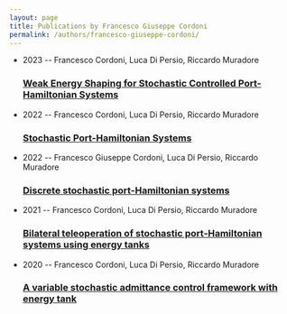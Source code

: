 ```yaml
---
layout: page
title: Publications by Francesco Giuseppe Cordoni
permalink: /authors/francesco-giuseppe-cordoni/
---
```


<ul class="post-list">
<li><span class='post-meta'>2023 -- Francesco Cordoni, Luca Di Persio, Riccardo Muradore</span><h3><a class='post-link' href='../../weak-energy-shaping-for-stochastic-controlled-port-hamiltonian-systems'>Weak Energy Shaping for Stochastic Controlled Port-Hamiltonian Systems</a></h3></li>
<li><span class='post-meta'>2022 -- Francesco Cordoni, Luca Di Persio, Riccardo Muradore</span><h3><a class='post-link' href='../../stochastic-port-hamiltonian-systems'>Stochastic Port-Hamiltonian Systems</a></h3></li>
<li><span class='post-meta'>2022 -- Francesco Giuseppe Cordoni, Luca Di Persio, Riccardo Muradore</span><h3><a class='post-link' href='../../discrete-stochastic-port-hamiltonian-systems'>Discrete stochastic port-Hamiltonian systems</a></h3></li>
<li><span class='post-meta'>2021 -- Francesco Cordoni, Luca Di Persio, Riccardo Muradore</span><h3><a class='post-link' href='../../bilateral-teleoperation-of-stochastic-port-hamiltonian-systems-using-energy-tanks'>Bilateral teleoperation of stochastic port‐Hamiltonian systems using energy tanks</a></h3></li>
<li><span class='post-meta'>2020 -- Francesco Cordoni, Luca Di Persio, Riccardo Muradore</span><h3><a class='post-link' href='../../a-variable-stochastic-admittance-control-framework-with-energy-tank'>A variable stochastic admittance control framework with energy tank</a></h3></li>

</ul>
